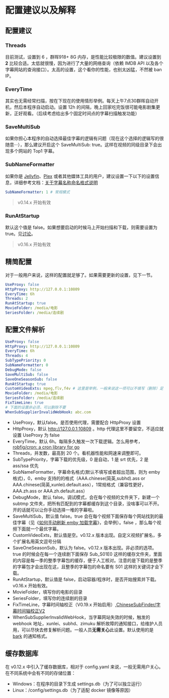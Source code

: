 # 配置建议以及解释

## 配置建议

### Threads 

目前测试，设置到 6 ，群晖918+   8G 内存，是性能比较极限的数值。建议设置到 **2** 比较合适。太低就很慢，因为进行了大量的网络查询（依赖 IMDB API 以及各个字幕网站的查询接口）。太高的设置，这个看你的性能，也别太凶猛，不然被 ban IP。

### EveryTime

其实也无需经常扫描，按在下现在的使用情形举例。每天上午7点30群晖自动开机，然后本程序自动启动。设置 12h 的间隔，晚上回家吃完饭很可能电影剧集更新，正好观看。（后续考虑给出多个固定时间点的字幕扫描触发功能）

### SaveMultiSub

如果你担心本程序的自动选择最佳字幕的逻辑有问题（现在这个选择的逻辑写的很随意···），那么建议开启这个 SaveMultiSub: true。这样在视频的同级目录下会出现多个网站的 Top1 字幕。


### SubNameFormatter

如果你是  [Jellyfin](https://jellyfin.org/docs/general/server/media/subtitles.html)、[Plex](https://support.plex.tv/articles/200471133-adding-local-subtitles-to-your-media/) 或者其他媒体工具的用户，建议设置一下以下的设置信息，详细参考文档：[关于字幕名称命名格式说明](https://github.com/allanpk716/ChineseSubFinder/blob/docs/DesignFile/%E5%85%B3%E4%BA%8E%E5%AD%97%E5%B9%95%E5%90%8D%E7%A7%B0%E5%91%BD%E5%90%8D%E6%A0%BC%E5%BC%8F%E8%AF%B4%E6%98%8E.md)

```yaml
SubNameFormatter: 1 # 常规模式
```

> v0.14.x 开始有效

### RunAtStartup

默认这个值是 false。如果想要启动的时候马上开始扫描和下载，则需要设置为 true。见[讨论](https://github.com/allanpk716/ChineseSubFinder/issues/50)。

> v0.16.x 开始有效

## 精简配置

对于一般用户来说，这样的配置就足够了。如果需要更新的设置，见下一节。

```yaml
UseProxy: false
HttpProxy: http://127.0.0.1:10809
EveryTime: 6h
Threads: 2
RunAtStartup: true
MovieFolder: /media/电影
SeriesFolder: /media/连续剧
```

## 配置文件解析

```yaml
UseProxy: false
HttpProxy: http://127.0.0.1:10809
EveryTime: 6h
Threads: 4
SubTypePriority: 0
SubNameFormatter: 0
DebugMode: false
SaveMultiSub: false
SaveOneSeasonSub: false
RunAtStartup: true
CustomVideoExts: mpeg,flv,f4v # 这里是举例，一般来说这一项可以不填写（删除）足够满足大部分人的需求
MovieFolder: /media/电影
SeriesFolder: /media/连续剧
FixTimeLine: true
# 下面的设置非必须，可以删除不要
WhenSubSupplierInvalidWebHook: abc.com
```

* UseProxy，默认false。是否使用代理，需要配合 HttpProxy 设置
* HttpProxy，默认 http://127.0.0.1:10809 。http  代理这里不要留空，不适应就设置 UseProxy 为 false
* EveryTime，默认 6h。每隔多久触发一次下载逻辑。怎么用参考，[robfig/cron: a cron library for go](https://github.com/robfig/cron)
* Threads，并发数，最高到 20 个。看机器性能和网速来调整即可。
* SubTypePriority，字幕下载的优先级，0 是自动，1 是 srt 优先，2 是 ass/ssa 优先
* SubNameFormatter，字幕命名格式(默认不填写或者超出范围，则为 emby 格式)，0，emby 支持的的格式（AAA.chinese(简英,subhd).ass or AAA.chinese(简英,xunlei).default.ass），1常规格式（兼容性更好，AAA.zh.ass or AAA.zh.default.ass）
* DebugMode，默认 false。调试模式，会在每个视频的文件夹下，新建一个  subtmp 文件夹，把所有匹配到的字幕都缓存到这个目录，没啥事可以不开。开的话就可以让你手动选择一堆的字幕啦。
* SaveMultiSub，默认值 false。true 会在每个视频下面保存每个网站找到的最佳字幕（见《[如何手动刷新 emby 加载字幕](https://github.com/allanpk716/ChineseSubFinder/blob/docs/DesignFile/%E5%A6%82%E4%BD%95%E6%89%8B%E5%8A%A8%E5%88%B7%E6%96%B0%20Emby%20%E5%8A%A0%E8%BD%BD%E5%AD%97%E5%B9%95.md)》，会举例）。false ，那么每个视频下面就一个最优字幕。
* CustomVideoExts，默认值是空。v0.12.x 版本出现。自定义视频扩展名，多个扩展名用英文逗号分隔
* SaveOneSeasonSub，默认为 false。v0.12.x 版本出现。非必须的选项。true 的时候会在每一个连续剧下面保存 Sub_S01E0 这样的缓存文件夹，里面的内容是每一季的整季字幕包的缓存，便于人工核对。注意的是下载的是整季的字幕包才会出现在这，且整季的字幕包的命名要有 S01 这样的关键词才会下载。
* RunAtStartup，默认值是 false，启动容器/程序时，是否开始搜索并下载。v0.16.x 开始有效。
* MovieFolder，填写你的电影的目录
* SeriesFolder，填写你的连续剧的目录
* FixTimeLine，字幕时间轴校正（V0.19.x 开始启用）,[ChineseSubFinder/字幕时间轴校正V2](https://github.com/allanpk716/ChineseSubFinder/blob/docs/DesignFile/字幕时间轴校正V2.md)
* WhenSubSupplierInvalidWebHook，当字幕网站失效的时候，触发的 webhook 地址，xunlei、subhd、zimuku 解析故障的通知接口，给维护人员用，可以尽快去修复解析问题。一般人员**无需关心**此设置。默认使用的是 [bark](https://github.com/Finb/Bark) 的通知格式。

## 缓存数据库

在 v0.12.x 中引入了缓存数据库，相对于 config.yaml 来说，一般无需用户关心。在不同系统中会有不同的存储位置：

* Windows：在程序的目录下生成 settings.db（为了可以独立运行）
* Linux：/config/settings.db（为了适配 docker 镜像等原因）
